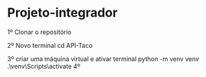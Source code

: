 # Projeto-integrador

1º Clonar o repositório 

2º Novo terminal
    cd API-Taco

3º criar uma máquina virtual e ativar
terminal
    python -m venv venv
    .\venv\Scripts\activate
4º

